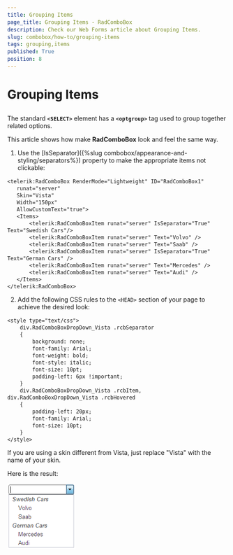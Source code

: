 ```yaml
---
title: Grouping Items
page_title: Grouping Items - RadComboBox
description: Check our Web Forms article about Grouping Items.
slug: combobox/how-to/grouping-items
tags: grouping,items
published: True
position: 8
---
```


# Grouping Items



## 

The standard **`<SELECT>`** element has a **`<optgroup>`** tag used to group together related options.

This article shows how make **RadComboBox** look and feel the same way.

1. Use the [IsSeparator]({%slug combobox/appearance-and-styling/separators%}) property to make the appropriate items not clickable:

````ASPNET
<telerik:RadComboBox RenderMode="Lightweight" ID="RadComboBox1"
   runat="server"
   Skin="Vista"
   Width="150px"
   AllowCustomText="true">
   <Items>
	   <telerik:RadComboBoxItem runat="server" IsSeparator="True" Text="Swedish Cars"/>
	   <telerik:RadComboBoxItem runat="server" Text="Volvo" />
	   <telerik:RadComboBoxItem runat="server" Text="Saab" />
	   <telerik:RadComboBoxItem runat="server" IsSeparator="True" Text="German Cars" />
	   <telerik:RadComboBoxItem runat="server" Text="Mercedes" />
	   <telerik:RadComboBoxItem runat="server" Text="Audi" />
   </Items>
</telerik:RadComboBox> 
````



2. Add the following CSS rules to the `<HEAD>` section of your page to achieve the desired look:

````ASPNET
<style type="text/css">
	div.RadComboBoxDropDown_Vista .rcbSeparator
	{
		background: none;
		font-family: Arial;
		font-weight: bold;
		font-style: italic;
		font-size: 10pt;
		padding-left: 6px !important;
	}
	div.RadComboBoxDropDown_Vista .rcbItem, div.RadComboBoxDropDown_Vista .rcbHovered
	{
		padding-left: 20px;
		font-family: Arial;
		font-size: 10pt;
	}
</style>
````



If you are using a skin different from Vista, just replace "Vista" with the name of your skin.

Here is the result:

![RadComboBox: Group related items](images/combobox_group_related_items.png)
